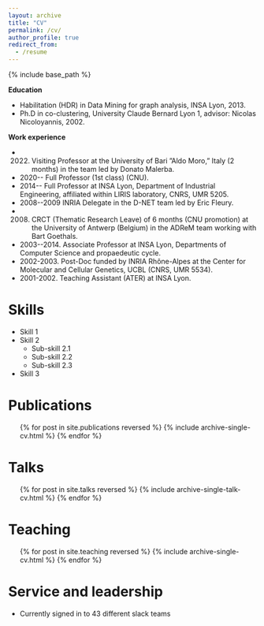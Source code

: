 ```yaml
---
layout: archive
title: "CV"
permalink: /cv/
author_profile: true
redirect_from:
  - /resume
---
```


{% include base_path %}

**Education**
* Habilitation (HDR) in Data Mining for graph analysis, INSA Lyon, 2013.
* Ph.D in co-clustering, University Claude
Bernard Lyon 1, advisor: Nicolas Nicoloyannis, 2002.


**Work experience**
* 2022. Visiting Professor at the University of Bari ”Aldo Moro,” Italy (2 months) in the team led by Donato Malerba.
* 2020--  Full Professor (1st class) (CNU).
* 2014-- Full Professor at INSA Lyon, Department of Industrial Engineering, affiliated within LIRIS laboratory, CNRS, UMR 5205.
* 2008--2009 INRIA Delegate in the D-NET team led by Eric Fleury.
* 2008. CRCT (Thematic Research Leave) of 6 months (CNU promotion) at the University of Antwerp (Belgium) in the ADReM team working with Bart Goethals.
* 2003--2014. Associate Professor at INSA Lyon, Departments of Computer Science and propaedeutic cycle.
* 2002-2003. Post-Doc funded by INRIA Rhône-Alpes at the Center for Molecular and Cellular Genetics, UCBL (CNRS, UMR 5534).
* 2001-2002. Teaching Assistant (ATER) at INSA Lyon.


  
Skills
======
* Skill 1
* Skill 2
  * Sub-skill 2.1
  * Sub-skill 2.2
  * Sub-skill 2.3
* Skill 3

Publications
======
  <ul>{% for post in site.publications reversed %}
    {% include archive-single-cv.html %}
  {% endfor %}</ul>
  
Talks
======
  <ul>{% for post in site.talks reversed %}
    {% include archive-single-talk-cv.html  %}
  {% endfor %}</ul>
  
Teaching
======
  <ul>{% for post in site.teaching reversed %}
    {% include archive-single-cv.html %}
  {% endfor %}</ul>
  
Service and leadership
======
* Currently signed in to 43 different slack teams
